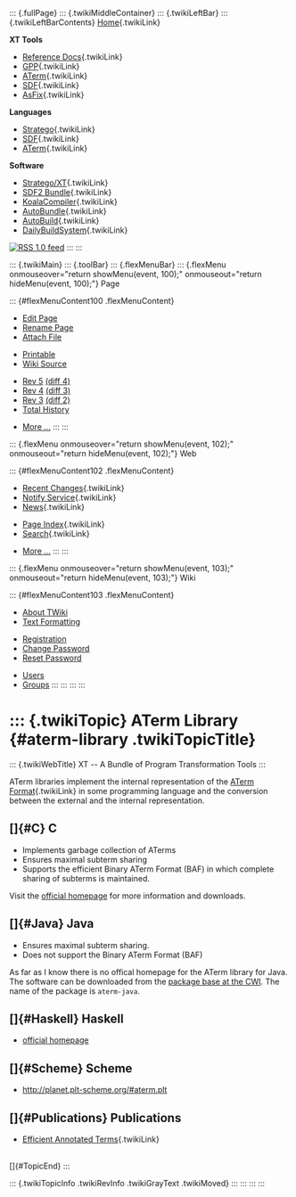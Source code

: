 ::: {.fullPage}
::: {.twikiMiddleContainer}
::: {.twikiLeftBar}
::: {.twikiLeftBarContents}
[Home](WebHome){.twikiLink}

**XT Tools**

-   [Reference Docs](ToolReference){.twikiLink}
-   [GPP](GenericPrettyPrinter){.twikiLink}
-   [ATerm](ATermTools){.twikiLink}
-   [SDF](SdfTools){.twikiLink}
-   [AsFix](AsFixTools){.twikiLink}

**Languages**

-   [Stratego](../Stratego/WebHome){.twikiLink}
-   [SDF](../Sdf/WebHome){.twikiLink}
-   [ATerm](ATermFormat){.twikiLink}

**Software**

-   [Stratego/XT](../Stratego/StrategoDownload){.twikiLink}
-   [SDF2 Bundle](../Sdf/SdfBundle){.twikiLink}
-   [KoalaCompiler](KoalaCompiler){.twikiLink}
-   [AutoBundle](AutoBundle){.twikiLink}
-   [AutoBuild](AutoBuild){.twikiLink}
-   [DailyBuildSystem](DailyBuildSystem){.twikiLink}

[![](http://www.program-transformation.org/twiki/pub/rss.gif "RSS 1.0 feed")](http://www.program-transformation.org/twiki/bin/view/Tools/WebRss?skin=rss)
:::
:::

::: {.twikiMain}
::: {.toolBar}
::: {.flexMenuBar}
::: {.flexMenu onmouseover="return showMenu(event, 100);" onmouseout="return hideMenu(event, 100);"}
Page

::: {#flexMenuContent100 .flexMenuContent}
-   [Edit
    Page](http://www.program-transformation.org/edit/Tools/ATermLibrary?t=1536825867)
-   [Rename
    Page](http://www.program-transformation.org/rename/Tools/ATermLibrary)
-   [Attach
    File](http://www.program-transformation.org/attach/Tools/ATermLibrary)

<!-- -->

-   [Printable](http://www.program-transformation.org/view/Tools/ATermLibrary?skin=print.pattern)
-   [Wiki
    Source](http://www.program-transformation.org/view/Tools/ATermLibrary?skin=text&raw=on&contenttype=text/plain)

<!-- -->

-   [Rev
    5](http://www.program-transformation.org/view/Tools/ATermLibrary?rev=1.5)
    [(diff 4)](http://www.program-transformation.org/rdiff/Tools/ATermLibrary?rev1=1.5&rev2=1.4)
-   [Rev
    4](http://www.program-transformation.org/view/Tools/ATermLibrary?rev=1.4)
    [(diff 3)](http://www.program-transformation.org/rdiff/Tools/ATermLibrary?rev1=1.4&rev2=1.3)
-   [Rev
    3](http://www.program-transformation.org/view/Tools/ATermLibrary?rev=1.3)
    [(diff 2)](http://www.program-transformation.org/rdiff/Tools/ATermLibrary?rev1=1.3&rev2=1.2)
-   [Total
    History](http://www.program-transformation.org/rdiff/Tools/ATermLibrary)

<!-- -->

-   [More
    \...](http://www.program-transformation.org/oops/Tools/ATermLibrary?template=oopsmore&param1=1.5&param2=1.5)
:::
:::

::: {.flexMenu onmouseover="return showMenu(event, 102);" onmouseout="return hideMenu(event, 102);"}
Web

::: {#flexMenuContent102 .flexMenuContent}
-   [Recent Changes](WebChanges){.twikiLink}
-   [Notify Service](WebNotify){.twikiLink}
-   [News](WebNews){.twikiLink}

<!-- -->

-   [Page Index](WebIndex){.twikiLink}
-   [Search](WebSearch){.twikiLink}

<!-- -->

-   [More
    \...](http://www.program-transformation.org/oops/Tools/ATermLibrary?template=oopsmore&param1=1.5&param2=1.5)
:::
:::

::: {.flexMenu onmouseover="return showMenu(event, 103);" onmouseout="return hideMenu(event, 103);"}
Wiki

::: {#flexMenuContent103 .flexMenuContent}
-   [About
    TWiki](http://www.program-transformation.org/view/TWiki/WebHome)
-   [Text
    Formatting](http://www.program-transformation.org/view/TWiki/TextFormattingRules)

<!-- -->

-   [Registration](http://www.program-transformation.org/view/TWiki/TWikiRegistration)
-   [Change
    Password](http://www.program-transformation.org/view/TWiki/ChangePassword)
-   [Reset
    Password](http://www.program-transformation.org/view/TWiki/ResetPassword)

<!-- -->

-   [Users](http://www.program-transformation.org/view/Main/TWikiUsers)
-   [Groups](http://www.program-transformation.org/view/Main/TWikiGroups)
:::
:::
:::
:::

::: {.twikiTopic}
ATerm Library {#aterm-library .twikiTopicTitle}
=============

::: {.twikiWebTitle}
XT \-- A Bundle of Program Transformation Tools
:::

ATerm libraries implement the internal representation of the [ATerm
Format](ATermFormat){.twikiLink} in some programming language and the
conversion between the external and the internal representation.

[]{#C} C
--------

-   Implements garbage collection of ATerms
-   Ensures maximal subterm sharing
-   Supports the efficient Binary ATerm Format (BAF) in which complete
    sharing of subterms is maintained.

Visit the [official
homepage](http://www.cwi.nl/htbin/sen1/twiki/bin/view/SEN1/ATermLibrary)
for more information and downloads.

[]{#Java} Java
--------------

-   Ensures maximal subterm sharing.
-   Does not support the Binary ATerm Format (BAF)

As far as I know there is no offical homepage for the ATerm library for
Java. The software can be downloaded from the [package base at the
CWI](http://www.cwi.nl/htbin/sen1/twiki/bin/view/SEN1/PackageBase). The
name of the package is `aterm-java`.

[]{#Haskell} Haskell
--------------------

-   [official
    homepage](http://www.cwi.nl/htbin/sen1/twiki/bin/view/SEN1/HaskellATermLibrary)

[]{#Scheme} Scheme
------------------

-   <http://planet.plt-scheme.org/#aterm.plt>

[]{#Publications} Publications
------------------------------

-   [Efficient Annotated
    Terms](../Transform/EfficientAnnotatedTerms){.twikiLink}

\
[]{#TopicEnd}
:::

::: {.twikiTopicInfo .twikiRevInfo .twikiGrayText .twikiMoved}
:::
:::
:::
:::
